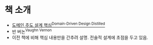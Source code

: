 # 책 소개

- [도메인 주도 설계 핵심<sup>Domain-Driven Design Distilled</sup>](http://acornpub.co.kr/book/domain-driven-design-distilled)
- 반 버논<sup>Vaughn Vernon</sup>
- 이전 책에 비해 핵심 내용만을 간추려 설명. 전술적 설계에 초점을 두고 있음.

